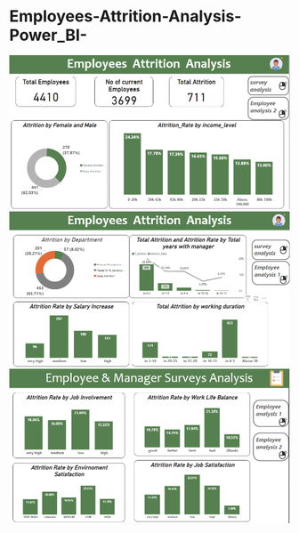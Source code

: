 # Employees-Attrition-Analysis-Power_BI-
![login](https://github.com/shoroukabdelraouf/Employees-Attrition-Analysis-Power_BI-/blob/c2b18c7d8cf58f22b6692a33cba2ff1fec046047/Requirments/Employees%20Attrition.png)
![login](https://github.com/shoroukabdelraouf/Employees-Attrition-Analysis-Power_BI-/blob/8ccc6e9c3f1c91c836d11ce9fe373c1e3418a293/Requirments/Employees%20Attrition%202.png)
![login](https://github.com/shoroukabdelraouf/Employees-Attrition-Analysis-Power_BI-/blob/d2fb414e8f0961ffac1b3c0694b43d6ff51758be/Requirments/Employees%20Attrition%20survey.png)
